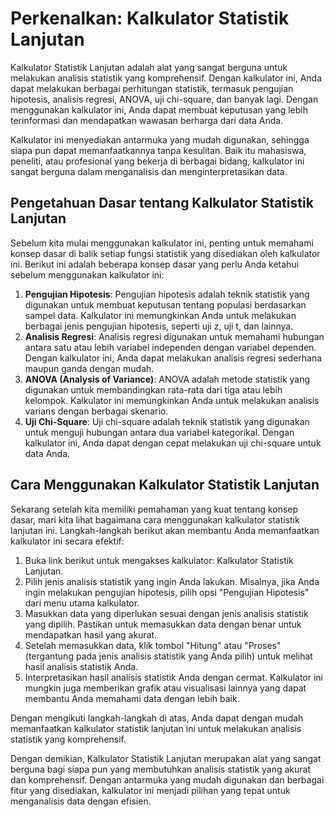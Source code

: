Perkenalkan: Kalkulator Statistik Lanjutan
==========================================

Kalkulator Statistik Lanjutan adalah alat yang sangat berguna untuk melakukan analisis statistik yang komprehensif. Dengan kalkulator ini, Anda dapat melakukan berbagai perhitungan statistik, termasuk pengujian hipotesis, analisis regresi, ANOVA, uji chi-square, dan banyak lagi. Dengan menggunakan kalkulator ini, Anda dapat membuat keputusan yang lebih terinformasi dan mendapatkan wawasan berharga dari data Anda.

Kalkulator ini menyediakan antarmuka yang mudah digunakan, sehingga siapa pun dapat memanfaatkannya tanpa kesulitan. Baik itu mahasiswa, peneliti, atau profesional yang bekerja di berbagai bidang, kalkulator ini sangat berguna dalam menganalisis dan menginterpretasikan data.

Pengetahuan Dasar tentang Kalkulator Statistik Lanjutan
-------------------------------------------------------

Sebelum kita mulai menggunakan kalkulator ini, penting untuk memahami konsep dasar di balik setiap fungsi statistik yang disediakan oleh kalkulator ini. Berikut ini adalah beberapa konsep dasar yang perlu Anda ketahui sebelum menggunakan kalkulator ini:

1. **Pengujian Hipotesis**: Pengujian hipotesis adalah teknik statistik yang digunakan untuk membuat keputusan tentang populasi berdasarkan sampel data. Kalkulator ini memungkinkan Anda untuk melakukan berbagai jenis pengujian hipotesis, seperti uji z, uji t, dan lainnya.
2. **Analisis Regresi**: Analisis regresi digunakan untuk memahami hubungan antara satu atau lebih variabel independen dengan variabel dependen. Dengan kalkulator ini, Anda dapat melakukan analisis regresi sederhana maupun ganda dengan mudah.
3. **ANOVA (Analysis of Variance)**: ANOVA adalah metode statistik yang digunakan untuk membandingkan rata-rata dari tiga atau lebih kelompok. Kalkulator ini memungkinkan Anda untuk melakukan analisis varians dengan berbagai skenario.
4. **Uji Chi-Square**: Uji chi-square adalah teknik statistik yang digunakan untuk menguji hubungan antara dua variabel kategorikal. Dengan kalkulator ini, Anda dapat dengan cepat melakukan uji chi-square untuk data Anda.

Cara Menggunakan Kalkulator Statistik Lanjutan
----------------------------------------------

Sekarang setelah kita memiliki pemahaman yang kuat tentang konsep dasar, mari kita lihat bagaimana cara menggunakan kalkulator statistik lanjutan ini. Langkah-langkah berikut akan membantu Anda memanfaatkan kalkulator ini secara efektif:

1. Buka link berikut untuk mengakses kalkulator: Kalkulator Statistik Lanjutan.
2. Pilih jenis analisis statistik yang ingin Anda lakukan. Misalnya, jika Anda ingin melakukan pengujian hipotesis, pilih opsi "Pengujian Hipotesis" dari menu utama kalkulator.
3. Masukkan data yang diperlukan sesuai dengan jenis analisis statistik yang dipilih. Pastikan untuk memasukkan data dengan benar untuk mendapatkan hasil yang akurat.
4. Setelah memasukkan data, klik tombol "Hitung" atau "Proses" (tergantung pada jenis analisis statistik yang Anda pilih) untuk melihat hasil analisis statistik Anda.
5. Interpretasikan hasil analisis statistik Anda dengan cermat. Kalkulator ini mungkin juga memberikan grafik atau visualisasi lainnya yang dapat membantu Anda memahami data dengan lebih baik.

Dengan mengikuti langkah-langkah di atas, Anda dapat dengan mudah memanfaatkan kalkulator statistik lanjutan ini untuk melakukan analisis statistik yang komprehensif.

Dengan demikian, Kalkulator Statistik Lanjutan merupakan alat yang sangat berguna bagi siapa pun yang membutuhkan analisis statistik yang akurat dan komprehensif. Dengan antarmuka yang mudah digunakan dan berbagai fitur yang disediakan, kalkulator ini menjadi pilihan yang tepat untuk menganalisis data dengan efisien.